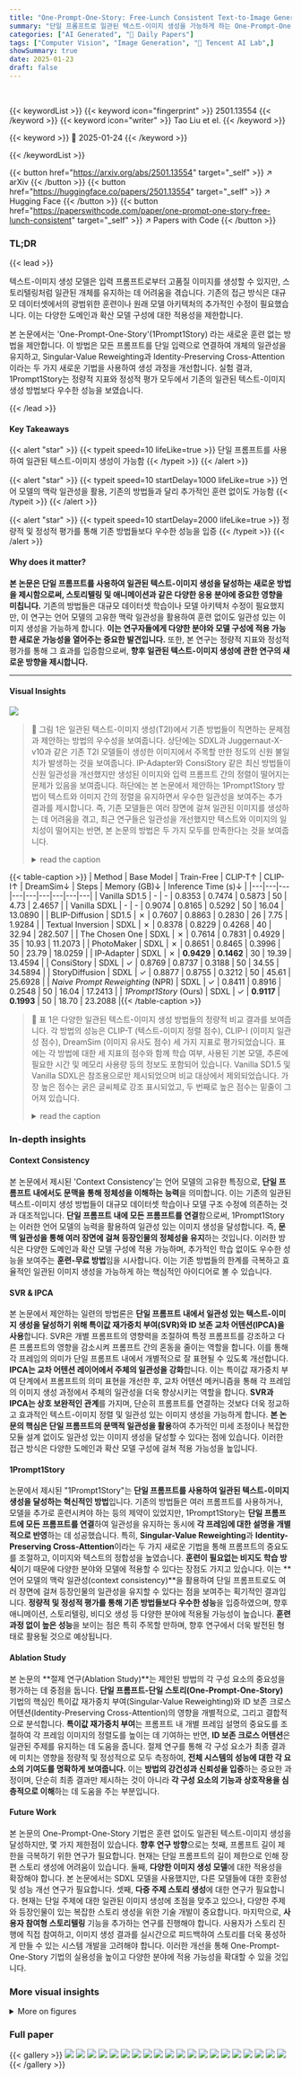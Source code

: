 ```yaml
---
title: "One-Prompt-One-Story: Free-Lunch Consistent Text-to-Image Generation Using a Single Prompt"
summary: "단일 프롬프트로 일관된 텍스트-이미지 생성을 가능하게 하는 One-Prompt-One-Story(1Prompt1Story) 기법 제시"
categories: ["AI Generated", "🤗 Daily Papers"]
tags: ["Computer Vision", "Image Generation", "🏢 Tencent AI Lab",]
showSummary: true
date: 2025-01-23
draft: false
---
```


<br>

{{< keywordList >}}
{{< keyword icon="fingerprint" >}} 2501.13554 {{< /keyword >}}
{{< keyword icon="writer" >}} Tao Liu et el. {{< /keyword >}}
 
{{< keyword >}} 🤗 2025-01-24 {{< /keyword >}}
 
{{< /keywordList >}}

{{< button href="https://arxiv.org/abs/2501.13554" target="_self" >}}
↗ arXiv
{{< /button >}}
{{< button href="https://huggingface.co/papers/2501.13554" target="_self" >}}
↗ Hugging Face
{{< /button >}}
{{< button href="https://paperswithcode.com/paper/one-prompt-one-story-free-lunch-consistent" target="_self" >}}
↗ Papers with Code
{{< /button >}}




### TL;DR


{{< lead >}}

텍스트-이미지 생성 모델은 입력 프롬프트로부터 고품질 이미지를 생성할 수 있지만, 스토리텔링처럼 일관된 개체를 유지하는 데 어려움을 겪습니다. 기존의 접근 방식은 대규모 데이터셋에서의 광범위한 훈련이나 원래 모델 아키텍처의 추가적인 수정이 필요했습니다. 이는 다양한 도메인과 확산 모델 구성에 대한 적용성을 제한합니다.

본 논문에서는 'One-Prompt-One-Story'(1Prompt1Story) 라는 새로운 훈련 없는 방법을 제안합니다. 이 방법은 모든 프롬프트를 단일 입력으로 연결하여 개체의 일관성을 유지하고, Singular-Value Reweighting과 Identity-Preserving Cross-Attention이라는 두 가지 새로운 기법을 사용하여 생성 과정을 개선합니다. 실험 결과, 1Prompt1Story는 정량적 지표와 정성적 평가 모두에서 기존의 일관된 텍스트-이미지 생성 방법보다 우수한 성능을 보였습니다.

{{< /lead >}}


#### Key Takeaways

{{< alert "star" >}}
{{< typeit speed=10 lifeLike=true >}} 단일 프롬프트를 사용하여 일관된 텍스트-이미지 생성이 가능함 {{< /typeit >}}
{{< /alert >}}

{{< alert "star" >}}
{{< typeit speed=10 startDelay=1000 lifeLike=true >}} 언어 모델의 맥락 일관성을 활용, 기존의 방법들과 달리 추가적인 훈련 없이도 가능함 {{< /typeit >}}
{{< /alert >}}

{{< alert "star" >}}
{{< typeit speed=10 startDelay=2000 lifeLike=true >}} 정량적 및 정성적 평가를 통해 기존 방법들보다 우수한 성능을 입증 {{< /typeit >}}
{{< /alert >}}

#### Why does it matter?
**본 논문은 단일 프롬프트를 사용하여 일관된 텍스트-이미지 생성을 달성하는 새로운 방법을 제시함으로써, 스토리텔링 및 애니메이션과 같은 다양한 응용 분야에 중요한 영향을 미칩니다.**  기존의 방법들은 대규모 데이터셋 학습이나 모델 아키텍처 수정이 필요했지만, 이 연구는 언어 모델의 고유한 맥락 일관성을 활용하여 훈련 없이도 일관성 있는 이미지 생성을 가능하게 합니다. **이는 연구자들에게 다양한 분야와 모델 구성에 적용 가능한 새로운 가능성을 열어주는 중요한 발견입니다.** 또한, 본 연구는 정량적 지표와 정성적 평가를 통해 그 효과를 입증함으로써, **향후 일관된 텍스트-이미지 생성에 관한 연구의 새로운 방향을 제시합니다.**

------
#### Visual Insights



![](https://arxiv.org/html/2501.13554/x1.png)

> 🔼 그림 1은 일관된 텍스트-이미지 생성(T2I)에서 기존 방법들이 직면하는 문제점과 제안하는 방법의 우수성을 보여줍니다. 상단에는 SDXL과 Juggernaut-X-v10과 같은 기존 T2I 모델들이 생성한 이미지에서 주목할 만한 정도의 신원 불일치가 발생하는 것을 보여줍니다. IP-Adapter와 ConsiStory 같은 최신 방법들이 신원 일관성을 개선했지만 생성된 이미지와 입력 프롬프트 간의 정렬이 떨어지는 문제가 있음을 보여줍니다. 하단에는 본 논문에서 제안하는 1Prompt1Story 방법이 텍스트와 이미지 간의 정렬을 유지하면서 우수한 일관성을 보여주는 추가 결과를 제시합니다.  즉, 기존 모델들은 여러 장면에 걸쳐 일관된 이미지를 생성하는 데 어려움을 겪고, 최근 연구들은 일관성을 개선했지만 텍스트와 이미지의 일치성이 떨어지는 반면, 본 논문의 방법은 두 가지 모두를 만족한다는 것을 보여줍니다.
> <details>
> <summary>read the caption</summary>
> Figure 1:  Existing methods (up) encounter challenges in consistent T2I generation. T2I models such as SDXL (Podell et al., 2023) and Juggernaut-X-v10 (RunDiffusion, 2024) often exhibit noticeable identity inconsistency across generated images. Although recent methods including IP-Adapter and ConsiStory have improved identity consistency, they lost the alignment between the generated images and corresponding input prompts. Additional results of our 1Prompt1Story (down) demonstrate superior consistency without compromising the alignment between text and images.
> </details>





{{< table-caption >}}
| Method | Base Model | Train-Free | CLIP-T↑ | CLIP-I↑ | DreamSim↓ | Steps | Memory (GB)↓ | Inference Time (s)↓ |
|---|---|---|---|---|---|---|---|---|
| Vanilla SD1.5 | - | - | 0.8353 | 0.7474 | 0.5873 | 50 | 4.73 | 2.4657 |
| Vanilla SDXL | - | - | 0.9074 | 0.8165 | 0.5292 | 50 | 16.04 | 13.0890 |
| BLIP-Diffusion | SD1.5 | ✗ | 0.7607 | 0.8863 | 0.2830 | 26 | 7.75 | 1.9284 |
| Textual Inversion | SDXL | ✗ | 0.8378 | 0.8229 | 0.4268 | 40 | 32.94 | 282.507 |
| The Chosen One | SDXL | ✗ | 0.7614 | 0.7831 | 0.4929 | 35 | 10.93 | 11.2073 |
| PhotoMaker | SDXL | ✗ | 0.8651 | 0.8465 | 0.3996 | 50 | 23.79 | 18.0259 |
| IP-Adapter | SDXL | ✗ | **0.9429** | **0.1462** | 30 | 19.39 | 13.4594 |
| ConsiStory | SDXL | ✓ | 0.8769 | 0.8737 | 0.3188 | 50 | 34.55 | 34.5894 |
| StoryDiffusion | SDXL | ✓ | 0.8877 | 0.8755 | 0.3212 | 50 | 45.61 | 25.6928 |
| *Naive Prompt Reweighting* (NPR) | SDXL | ✓ | 0.8411 | 0.8916 | 0.2548 | 50 | 16.04 | 17.2413 |
| *1Prompt1Story* (Ours) | SDXL | ✓ | **0.9117** | **0.1993** | 50 | 18.70 | 23.2088 |{{< /table-caption >}}

> 🔼 표 1은 다양한 일관된 텍스트-이미지 생성 방법들의 정량적 비교 결과를 보여줍니다.  각 방법의 성능은 CLIP-T (텍스트-이미지 정렬 점수), CLIP-I (이미지 일관성 점수), DreamSim (이미지 유사도 점수) 세 가지 지표로 평가되었습니다.  표에는 각 방법에 대한 세 지표의 점수와 함께 학습 여부, 사용된 기본 모델, 추론에 필요한 시간 및 메모리 사용량 등의 정보도 포함되어 있습니다.  Vanilla SD1.5 및 Vanilla SDXL은 참조용으로만 제시되었으며 비교 대상에서 제외되었습니다.  가장 높은 점수는 굵은 글씨체로 강조 표시되었고, 두 번째로 높은 점수는 밑줄이 그어져 있습니다.
> <details>
> <summary>read the caption</summary>
> Table 1: Quantitative comparison. The best and second best results are highlighted in bold and underlined, respectively. Vanilla SD1.5 and Vanilla SDXL are shown as references and excluded from this comparison.
> </details>





### In-depth insights


#### Context Consistency
본 논문에서 제시된 'Context Consistency'는 언어 모델의 고유한 특징으로, **단일 프롬프트 내에서도 문맥을 통해 정체성을 이해하는 능력**을 의미합니다. 이는 기존의 일관된 텍스트-이미지 생성 방법들이 대규모 데이터셋 학습이나 모델 구조 수정에 의존하는 것과 대조적입니다.  **단일 프롬프트 내에 모든 프롬프트를 연결**함으로써, 1Prompt1Story는 이러한 언어 모델의 능력을 활용하여 일관성 있는 이미지 생성을 달성합니다.  즉, **문맥 일관성을 통해 여러 장면에 걸쳐 등장인물의 정체성을 유지**하는 것입니다.  이러한 방식은 다양한 도메인과 확산 모델 구성에 적용 가능하며, 추가적인 학습 없이도 우수한 성능을 보여주는 **훈련-무료 방법**임을 시사합니다.  이는 기존 방법들의 한계를 극복하고 효율적인 일관된 이미지 생성을 가능하게 하는 핵심적인 아이디어로 볼 수 있습니다.

#### SVR & IPCA
본 논문에서 제안하는 일련의 방법론은 **단일 프롬프트 내에서 일관성 있는 텍스트-이미지 생성을 달성하기 위해 특이값 재가중치 부여(SVR)와 ID 보존 교차 어텐션(IPCA)을 사용**합니다. SVR은 개별 프롬프트의 영향력을 조절하여 특정 프롬프트를 강조하고 다른 프롬프트의 영향을 감소시켜 프롬프트 간의 혼동을 줄이는 역할을 합니다. 이를 통해 각 프레임의 의미가 단일 프롬프트 내에서 개별적으로 잘 표현될 수 있도록 개선합니다.  **IPCA는 교차 어텐션 레이어에서 주체의 일관성을 강화**합니다. 이는 특이값 재가중치 부여 단계에서 프롬프트의 의미 표현을 개선한 후, 교차 어텐션 메커니즘을 통해 각 프레임의 이미지 생성 과정에서 주체의 일관성을 더욱 향상시키는 역할을 합니다.  **SVR과 IPCA는 상호 보완적인 관계**를 가지며, 단순히 프롬프트를 연결하는 것보다 더욱 정교하고 효과적인 텍스트-이미지 정렬 및 일관성 있는 이미지 생성을 가능하게 합니다.  **본 논문의 핵심은 단일 프롬프트의 문맥적 일관성을 활용**하여 추가적인 미세 조정이나 복잡한 모듈 설계 없이도 일관성 있는 이미지 생성을 달성할 수 있다는 점에 있습니다. 이러한 접근 방식은 다양한 도메인과 확산 모델 구성에 걸쳐 적용 가능성을 높입니다.

#### 1Prompt1Story
논문에서 제시된 "1Prompt1Story"는 **단일 프롬프트를 사용하여 일관된 텍스트-이미지 생성을 달성하는 혁신적인 방법**입니다. 기존의 방법들은 여러 프롬프트를 사용하거나, 모델을 추가로 훈련시켜야 하는 등의 제약이 있었지만, 1Prompt1Story는 **단일 프롬프트에 모든 프롬프트를 연결**하여 일관성을 유지하는 동시에 **각 프레임에 대한 설명을 개별적으로 반영**하는 데 성공했습니다. 특히, **Singular-Value Reweighting**과 **Identity-Preserving Cross-Attention**이라는 두 가지 새로운 기법을 통해 프롬프트의 중요도를 조절하고, 이미지와 텍스트의 정합성을 높였습니다. **훈련이 필요없는 비지도 학습 방식**이기 때문에 다양한 분야와 모델에 적용할 수 있다는 장점도 가지고 있습니다.  이는 **언어 모델의 맥락 일관성(context consistency)**을 활용하여 단일 프롬프트로도 여러 장면에 걸쳐 등장인물의 일관성을 유지할 수 있다는 점을 보여주는 획기적인 결과입니다.  **정량적 및 정성적 평가를 통해 기존 방법들보다 우수한 성능**을 입증하였으며, 향후 애니메이션, 스토리텔링, 비디오 생성 등 다양한 분야에 적용될 가능성이 높습니다.  **훈련 과정 없이 높은 성능**을 보이는 점은 특히 주목할 만하며,  향후 연구에서 더욱 발전된 형태로 활용될 것으로 예상됩니다.

#### Ablation Study
본 논문의 **절제 연구(Ablation Study)**는 제안된 방법의 각 구성 요소의 중요성을 평가하는 데 중점을 둡니다.  **단일 프롬프트-단일 스토리(One-Prompt-One-Story)** 기법의 핵심인 특이값 재가중치 부여(Singular-Value Reweighting)와 ID 보존 크로스 어텐션(Identity-Preserving Cross-Attention)의 영향을 개별적으로, 그리고 결합적으로 분석합니다.  **특이값 재가중치 부여**는 프롬프트 내 개별 프레임 설명의 중요도를 조절하여 각 프레임 이미지의 정렬도를 높이는 데 기여하는 반면, **ID 보존 크로스 어텐션**은 일관된 주제를 유지하는 데 도움을 줍니다.  절제 연구를 통해 각 구성 요소가 최종 결과에 미치는 영향을 정량적 및 정성적으로 모두 측정하여, **전체 시스템의 성능에 대한 각 요소의 기여도를 명확하게 보여줍니다.**  이는 **방법의 강건성과 신뢰성을 입증**하는 중요한 과정이며, 단순히 최종 결과만 제시하는 것이 아니라 **각 구성 요소의 기능과 상호작용을 심층적으로 이해**하는 데 도움을 주는 부분입니다.

#### Future Work
본 논문의 One-Prompt-One-Story 기법은 훈련 없이도 일관된 텍스트-이미지 생성을 달성하지만, 몇 가지 제한점이 있습니다. **향후 연구 방향**으로는 첫째, 프롬프트 길이 제한을 극복하기 위한 연구가 필요합니다. 현재는 단일 프롬프트의 길이 제한으로 인해 장편 스토리 생성에 어려움이 있습니다.  둘째, **다양한 이미지 생성 모델**에 대한 적용성을 확장해야 합니다. 본 논문에서는 SDXL 모델을 사용했지만, 다른 모델들에 대한 호환성 및 성능 개선 연구가 필요합니다. 셋째, **다중 주제 스토리 생성**에 대한 연구가 필요합니다. 현재는 단일 주제에 대한 일관된 이미지 생성에 초점을 맞추고 있으나, 다양한 주제와 등장인물이 있는 복잡한 스토리 생성을 위한 기술 개발이 중요합니다. 마지막으로, **사용자 참여형 스토리텔링** 기능을 추가하는 연구를 진행해야 합니다. 사용자가 스토리 진행에 직접 참여하고, 이미지 생성 결과를 실시간으로 피드백하여 스토리를 더욱 풍성하게 만들 수 있는 시스템 개발을 고려해야 합니다. 이러한 개선을 통해 One-Prompt-One-Story 기법의 실용성을 높이고 다양한 분야에 적용 가능성을 확대할 수 있을 것입니다.


### More visual insights

<details>
<summary>More on figures
</summary>


![](https://arxiv.org/html/2501.13554/x2.png)

> 🔼 그림 2는 텍스트 임베딩의 t-SNE 시각화를 보여줍니다. 왼쪽 패널은 단일 프롬프트 생성에서의 프롬프트 임베딩 간의 거리가 다중 프롬프트 생성에 비해 훨씬 가깝다는 것을 보여줍니다. 이는 단일 프롬프트 내에서 문맥적 일관성이 유지되어 각 프롬프트가 개별적으로 표현되는 것이 아니라 상호 작용한다는 것을 시사합니다. 오른쪽 패널은 차원 축소 후 ConsiStory+ 벤치마크의 모든 프롬프트 세트에 대해 해당 점 집합 간의 평균 거리를 평가한 통계적 결과를 보여줍니다. 단일 프롬프트 생성에서의 텍스트 임베딩 간의 평균 거리가 다중 프롬프트 생성보다 훨씬 작다는 것을 보여줍니다. 이는 단일 프롬프트 접근 방식이 다중 프롬프트 접근 방식보다 더 나은 일관성을 제공함을 시사합니다.
> <details>
> <summary>read the caption</summary>
> Figure 2: t-SNE visualization of text embeddings (Left): 𝒄𝒫isuperscript𝒄subscript𝒫𝑖\bm{c}^{\mathcal{P}_{i}}bold_italic_c start_POSTSUPERSCRIPT caligraphic_P start_POSTSUBSCRIPT italic_i end_POSTSUBSCRIPT end_POSTSUPERSCRIPT from single-prompt generation are closer together compared to those from multi-prompt generation. Statistical results (Right): We evaluated the average distances between the corresponding point sets of all prompt sets on the ConsiStory+ benchmark after dimensionality reduction. The average distance between text embeddings from single-prompt generation is smaller than that from multi-prompt generation.
> </details>



![](https://arxiv.org/html/2501.13554/x3.png)

> 🔼 그림 3은 일관된 텍스트-이미지 생성을 위한 세 가지 방법(SDXL, NPR, 1Prompt1Story)의 결과를 비교 분석한 그림입니다. (왼쪽) SDXL은 여러 개의 프롬프트를 사용하여 이미지를 생성하는 반면, NPR과 1Prompt1Story는 단일 프롬프트를 사용합니다. (중간) DINO-v2를 사용하여 이미지 특징을 추출하고 t-SNE를 이용하여 2차원 공간에 시각화했습니다. 이를 통해, 1Prompt1Story가 SDXL보다 일관성 있는 결과를 생성함을 보여줍니다. (오른쪽) 확장된 ConsiStory+ 벤치마크 데이터셋에서 생성된 이미지들의 평균 특징 거리를 통계적으로 분석하여, 1Prompt1Story가 더 나은 일관성을 가짐을 확인했습니다.
> <details>
> <summary>read the caption</summary>
> Figure 3: (Left): SDXL generates frame images using multi-prompt generation, while Naive Prompt Reweighting (NPR) and our method utilize the single-prompt setup. (Mid): Image features are extracted by DINO-v2 (Oquab et al., 2023) and visualized by the t-SNE reduction. Naive Prompt Reweighting and 1Prompt1Story show more consistent identity generations than the SDXL model. (Right): Statistics of the average feature distances among generated images from the prompts in our extended ConsiStory+ benchmark, which further confirms that 1Prompt1Story produces better identity consistency.
> </details>



![](https://arxiv.org/html/2501.13554/x4.png)

> 🔼 그림 4는 본 논문에서 제안하는 One-Prompt-One-Story 방법의 전체 과정을 보여줍니다. (a)는 먼저 identity prompt와 frame prompt들을 하나의 prompt로 결합한 후, Singular-Value Reweighting (SVR)과 Identity-Preserving Cross-Attention (IPCA)을 적용하여 일관된 이미지를 생성하는 과정을 나타냅니다. (b)는 SVR 단계에서 먼저 표현하고자 하는 부분(express set, 빨간색 화살표)의 의미 정보를 강화하고, 그 다음 표현하지 않을 부분(suppress set, 파란색 화살표)의 의미 정보를 반복적으로 약화시키는 과정을 보여줍니다. (c)는 IPCA 단계에서  K̃과 𝐾̄, 그리고 𝑉̃과 𝑉̄를 연결하여 일관성을 향상시키는 방법을 보여줍니다.  전체적으로, 이 그림은 One-Prompt-One-Story 방법의 핵심적인 두 가지 기술인 SVR과 IPCA의 작동 방식을 시각적으로 설명하고 있습니다.
> <details>
> <summary>read the caption</summary>
> Figure 4: (a): The overall pipeline of 1Prompt1Story. We combine the identity prompt and frame prompts into a single prompt, then we apply both Singular-Value Reweighting (SVR) and Identity-Preserving Cross-Attention (IPCA) to generate identity-consistent images. (b): During SVR, we first enhance the semantic information of the express set 𝒳e⁢x⁢psuperscript𝒳𝑒𝑥𝑝\mathcal{X}^{exp}caligraphic_X start_POSTSUPERSCRIPT italic_e italic_x italic_p end_POSTSUPERSCRIPT (red arrow), then iteratively weaken the semantics for the suppress set 𝒳s⁢u⁢psuperscript𝒳𝑠𝑢𝑝\mathcal{X}^{sup}caligraphic_X start_POSTSUPERSCRIPT italic_s italic_u italic_p end_POSTSUPERSCRIPT (blue arrow). (c): In IPCA, we concatenate 𝒦~~𝒦\tilde{\mathcal{K}}over~ start_ARG caligraphic_K end_ARG with 𝒦¯¯𝒦\bar{\mathcal{K}}over¯ start_ARG caligraphic_K end_ARG and 𝒱~~𝒱\tilde{\mathcal{V}}over~ start_ARG caligraphic_V end_ARG with 𝒱¯¯𝒱\bar{\mathcal{V}}over¯ start_ARG caligraphic_V end_ARG to improve identity consistency.
> </details>



![](https://arxiv.org/html/2501.13554/x5.png)

> 🔼 그림 5는 본 논문에서 제안하는 방법인 1Prompt1Story를 PhotoMaker, IP-Adapter, ConsiStory, StoryDiffusion 등 기존 방법들과 비교하여 일관된 이미지 생성 능력을 보여주는 그림입니다. 기존 방법들은 용(dragon) 이미지 생성에서 일관성을 유지하는 데 어려움을 겪었으나, 제안하는 방법은 용의 신원을 일관되게 유지하면서 다양한 장면을 효과적으로 표현합니다. 반면 IP-Adapter는 비슷한 자세와 배경을 가진 이미지를 생성하는 경향이 있습니다. 부록 그림 22에는 다른 방법들과의 추가 비교 결과가 제시되어 있습니다.
> <details>
> <summary>read the caption</summary>
> Figure 5: Qualitative results. We compare our method with PhotoMaker, IP-Adapter, ConsiStory, and StoryDiffsion. Among them, Texture Inversion, PhotoMaker, ConsiStory, and StoryDiffsion struggled to maintain identity consistency for the dragon object while IP-Adapter produced images with relatively similar poses and backgrounds. See Comparison with the remaining methods in Fig. 22 of the Appendix.
> </details>



![](https://arxiv.org/html/2501.13554/x6.png)

> 🔼 본 논문의 그림 캡션은 사용자 선호도에 따라 가장 일관된 텍스트-이미지 생성 방법을 투표한 37명의 사용자 연구 결과를 보여주는 표를 설명합니다.  표는 각 방법에 대한 선호도 비율을 백분율로 나타내어, 사용자들이 어떤 방법을 가장 일관성 있는 이미지 생성 방법으로 평가했는지 보여줍니다. 본 연구는 다양한 방법의 일관성 있는 이미지 생성 능력에 대한 비교 분석 결과를 제시하며, 제시된 방법들의 장단점을 보다 명확하게 이해하는 데 도움을 줍니다.
> <details>
> <summary>read the caption</summary>
> Table 2: User study with 37 people to vote for the best consistent T2I generation method according to human preference.
> </details>



![](https://arxiv.org/html/2501.13554/x7.png)

> 🔼 표 3은 논문의 3.2절 'One-Prompt-One-Story'에서 제안된 방법인 1Prompt1Story의 각 구성 요소의 영향을 평가한 실험 결과를 보여줍니다.  구체적으로 Singular-Value Reweighting (SVR)의 두 가지 변형(SVR+, SVR-)과 Identity-Preserving Cross-Attention (IPCA)의 적용 유무에 따른 성능 변화를 정량적으로 분석합니다.  각 구성 요소들이 최종 결과에 미치는 영향을 파악하여 1Prompt1Story의 성능 향상에 기여한 부분을 명확히 보여줍니다. CLIP-T, CLIP-I, DreamSim 세 가지 지표를 사용하여 정량적인 비교 분석을 수행합니다.
> <details>
> <summary>read the caption</summary>
> Table 3: Ablation study. We evaluated the influence of each component in 1Prompt1Story, including the Singular-Value Reweighting (SVR+ and SVR-), and Identity-Preserving Cross-Attention (IPCA).
> </details>



![](https://arxiv.org/html/2501.13554/x8.png)

> 🔼 그림 6은 프롬프트 정렬과 정체성 일관성 간의 관계를 보여줍니다.  x축은 프롬프트 정렬 성능을, y축은 정체성 일관성 성능을 나타냅니다.  각 점은 서로 다른 방법으로 생성된 이미지의 성능을 나타내며, 1Prompt1Story 방법은 오른쪽 상단에 위치하여 프롬프트 정렬과 정체성 일관성 모두에서 가장 우수한 성능을 보임을 시각적으로 보여줍니다.  즉,  1Prompt1Story는 입력 프롬프트에 대한 이미지 생성의 정확성이 높고, 동시에 생성된 이미지들 내에서 주제의 일관성도 잘 유지함을 의미합니다.
> <details>
> <summary>read the caption</summary>
> Figure 6: Prompt alignment vs. identity consistency. Our method 1Prompt1Story is positioned in the upper right corner.
> </details>



![](https://arxiv.org/html/2501.13554/x9.png)

> 🔼 본 그림은 논문의 3.2절 One-Prompt-One-Story에서 제안된 방법의 각 구성 요소(Singular-Value Reweighting, Identity-Preserving Cross-Attention)들이 얼마나 효과적으로 이미지 생성에 기여하는지를 보여주는 추가적인 실험 결과입니다.  각 구성요소를 제외한 경우(ablated cases) 이미지 생성 결과가 전체 시스템(full method)에 비해 프롬프트 정합성(prompt alignment) 및 항등성 일관성(identity consistency) 측면에서 효과적으로 이미지를 생성하지 못함을 보여줍니다.  즉, 각 구성요소가 이미지 생성의 일관성과 정확성에 중요한 역할을 한다는 것을 시각적으로 증명하는 것입니다.
> <details>
> <summary>read the caption</summary>
> Figure 7: Qualitative ablation study. All ablated cases with incomplete components of 1Prompt1Story struggle to achieve both prompt alignment and identity consistency as effectively as our full method.
> </details>



![](https://arxiv.org/html/2501.13554/x10.png)

> 🔼  그림 8은 1Prompt1Story 기법의 활용성을 보여주는 두 가지 예시를 제시합니다. (왼쪽) ControlNet과의 통합을 통해 일관된 캐릭터 생성에 공간적 제어 기능을 추가할 수 있음을 보여줍니다. 즉, 사용자가 원하는 특정 공간적 제약 조건(예: 특정 자세나 위치)을 부여하여 이미지를 생성할 수 있습니다. (오른쪽) PhotoMaker와 같은 다른 기법과 결합하여 실제 이미지 개인화를 통해 개선된 ID 일관성을 달성할 수 있음을 보여줍니다. 즉, 기존 이미지를 기반으로 새로운 이미지를 생성할 때, 원본 이미지의 특징을 유지하면서도 일관된 ID를 유지할 수 있습니다.  이는 1Prompt1Story 기법이 다양한 다른 기법들과의 호환성 및 확장성을 갖추고 있음을 시사합니다.
> <details>
> <summary>read the caption</summary>
> Figure 8: (Left): Our method 1Prompt1Story can integrate with ControlNet to enable spatial control for consistent character generation. (Right): Additionally, our method can also combine with other methods, such as PhotoMaker, to achieve real-image personalization with improved identity consistency.
> </details>



![](https://arxiv.org/html/2501.13554/x11.png)

> 🔼  그림 9는 논문의 방법론 섹션에 있는 그림으로, 기존 일관된 텍스트-이미지 생성 벤치마크인 ConsiStory의 프롬프트 세트를 확장하는 방법을 보여줍니다. (왼쪽) 원래 프롬프트 세트의 길이를 5~10개의 임의의 숫자로 확장하는 과정을 보여줍니다. (오른쪽) '동화'라는 새로운 상위 클래스 내에서 새로운 프롬프트 세트를 생성하는 과정을 보여줍니다.  이는 단일 프롬프트 내에 여러 프롬프트를 연결하여 일관된 텍스트-이미지 생성을 달성하는 One-Prompt-One-Story 방법의 핵심적인 부분을 보여주는 예시입니다.  즉, 하나의 긴 문장으로 모든 프롬프트를 통합하여 일관성을 유지하는 방법을 시각적으로 설명합니다.
> <details>
> <summary>read the caption</summary>
> Figure 9: (Left): We expand the length of the original prompt sets to a random number between 5 and 10. (Right): We generate a new prompt set within one of the new superclass “fairy tales”.
> </details>



![](https://arxiv.org/html/2501.13554/x12.png)

> 🔼 그림 10은 프롬프트 순서에 대한 1Prompt1Story 방법의 강건성을 보여줍니다. 동일한 프롬프트 세트를 사용하지만 다른 순서로 입력했을 때도, 1Prompt1Story는 일관되게 통일된 정체성을 가진 이미지들을 생성합니다. 이는 다양한 프롬프트 순서에도 모델이 일관된 결과를 생성할 수 있음을 의미합니다.  이는 모델의 안정성과 신뢰성을 보여주는 중요한 지표입니다.
> <details>
> <summary>read the caption</summary>
> Figure 10: Robustness to frame prompts order. With the same set of frame prompts but in different orders, our method 1Prompt1Story consistently generates images with a unified identity.
> </details>



![](https://arxiv.org/html/2501.13554/x13.png)

> 🔼 그림 11은 단일 프롬프트 내 여러 프롬프트의 영향을 최소화하여 일관된 이미지 생성을 달성하기 위한 Singular-Value Reweighting (SVR) 기법의 효과를 보여줍니다. (왼쪽) SVR+를 먼저 적용한 후 SVR-를 적용하는 방법과 그 반대의 경우를 비교합니다. 같은 시드를 사용했을 때 두 방법 모두 유사한 결과를 생성함을 보여줍니다. (오른쪽) 모든 프롬프트의 임베딩을 병합하여 SVR-을 적용하는 'Joint Suppress' 방법과 각 프롬프트에 대해 SVR-을 반복적으로 적용하는 'Iterative Suppress' 방법을 비교합니다. 'Joint Suppress' 방법은 첫 번째 행의 첫 번째 및 세 번째 열에서 볼 수 있듯이 유사한 배경을 가진 이미지를 생성하는 반면, 'Iterative Suppress' 방법은 다른 프롬프트의 영향을 더 효과적으로 최소화합니다.
> <details>
> <summary>read the caption</summary>
> Figure 11: (Left): “SVR+ First” indicates that SVR+ is applied before SVR- in the Singular-Value Reweighting process, while “SVR- First” means the opposite order. We found that both sequences yield similar results (same seed). (Right): Compared to “Joint Suppress”, “Iterative Suppress” is more effective at minimizing the influence of other frame prompts when generating images for the current frame. “Joint Suppress” produces images with similar backgrounds (the first row, first and third columns).
> </details>



![](https://arxiv.org/html/2501.13554/x14.png)

> 🔼 그림 12는 아이덴티티 강화를 위한 특이값 재가중치 부여(SVR) 기법의 효과를 보여줍니다. 첫 번째 줄은 프레임 프롬프트에만 강화를 적용한 기존 SVR의 결과를 보여주고, 두 번째 줄은 아이덴티티 프롬프트까지 추가적으로 강화하여 개선한 결과를 보여줍니다. 결과적으로 두 번째 방법이 아이덴티티 일관성을 향상시키지만, 객체의 자세와 배경이 더 유사해지는 경향이 있음을 보여줍니다. 즉, 아이덴티티 일관성을 높이면 객체의 자세와 배경의 다양성이 줄어들 수 있다는 것을 시각적으로 보여주는 그림입니다.
> <details>
> <summary>read the caption</summary>
> Figure 12: SVR with identity enhancement. The first row represents the original SVR with enhancements applied only to the frame prompt. The second row builds upon the original by further enhancing the identity prompt in the SVR+ module. The results indicate that while the second method improves identity consistency, it also leads to more similar object poses and backgrounds.
> </details>



![](https://arxiv.org/html/2501.13554/x15.png)

> 🔼 그림 13은 cEOT에 대한 추가적인 ablation 연구 결과를 보여줍니다. 왼쪽 세 장의 이미지는 본문에서 설명된 SVR 절차와 달리, cEOT를 고정시킨 채 SVR 프로세스를 진행한 결과입니다. 반면 오른쪽 세 장의 이미지는 본문에 기술된 SVR 절차에 따른 결과입니다. 결과적으로 cEOT를 동적으로 업데이트하지 않으면 서로 다른 프레임 프롬프트에 대해 생성된 이미지에서 배경이 혼합되는 현상이 나타나며, 이는 cEOT를 동적으로 업데이트하는 것이 중요함을 보여줍니다.
> <details>
> <summary>read the caption</summary>
> Figure 13: Ablation study for cEOTsuperscript𝑐EOT\bm{c}^{\text{EOT}}bold_italic_c start_POSTSUPERSCRIPT EOT end_POSTSUPERSCRIPT. The left three images demonstrate the SVR process with a fixed 𝒄EOTsuperscript𝒄EOT\bm{c}^{\text{EOT}}bold_italic_c start_POSTSUPERSCRIPT EOT end_POSTSUPERSCRIPT, while the right illustrates the SVR procedure described in the main text. The results indicate that keeping 𝒄EOTsuperscript𝒄EOT\bm{c}^{\text{EOT}}bold_italic_c start_POSTSUPERSCRIPT EOT end_POSTSUPERSCRIPT unchanged leads to background blending across images generated for different frame prompts, highlighting the importance of updating 𝒄EOTsuperscript𝒄EOT\bm{c}^{\text{EOT}}bold_italic_c start_POSTSUPERSCRIPT EOT end_POSTSUPERSCRIPT dynamically.
> </details>



![](https://arxiv.org/html/2501.13554/x16.png)

> 🔼 그림 14는 단일 프롬프트 내 여러 프롬프트의 영향을 억제하는 데 있어 Naive Prompt Reweighting(NPR) 기법의 효과를 보여줍니다. NPR+, NPR-, NPR 세 가지 방법 모두 다른 프롬프트의 영향을 제대로 억제하지 못하여 예를 들어 세 번째 프롬프트에만 등장하는 “강아지”가 첫 번째 및 두 번째 프롬프트 이미지에도 나타나는 것을 확인할 수 있습니다. 반면에 본 논문에서 제안하는 방법(마지막 행)은 원치 않는 의미 정보를 효과적으로 제거하여 각 프롬프트에 해당하는 이미지 생성에 성공합니다.
> <details>
> <summary>read the caption</summary>
> Figure 14: Naive Prompt Reweighting ablation study. NPR+, NPR-, and NPR are ineffective at suppressing the influence of other frame prompts. For example, the “puppy”, which appears only in the frame prompt of the third frame, also shows up in the first and second frames using the aforementioned methods. In contrast, our method (the last row) effectively suppresses unwanted semantic information from other frame prompts.
> </details>



![](https://arxiv.org/html/2501.13554/x17.png)

> 🔼 본 그림은 1Prompt1Story 기법을 사용하여 생성된 이미지들의 다양성을 보여줍니다. 동일한 프롬프트를 사용하더라도, 무작위로 선택된 시드(seed)값에 따라 배경이 다르게 생성되는 것을 보여주는 예시입니다.  이는 1Prompt1Story 기법이 일관된 주제(identity)를 유지하면서도 다양한 시각적 표현을 가능하게 함을 시사합니다.  즉, 같은 인물이 등장하는 이야기라도 시드를 바꿈으로써 매번 다른 배경과 상황에서 이미지가 생성될 수 있음을 보여줍니다.  이러한 다양성은 이야기의 시각적 풍부함을 더하고,  단순히 동일한 인물을 반복적으로 보여주는 것이 아닌,  변화무쌍한 이야기 전개를 시각적으로 보여줄 수 있음을 의미합니다.
> <details>
> <summary>read the caption</summary>
> Figure 15: Seed variation. By using different seeds, our method 1Prompt1Story can generate images with diverse backgrounds while maintaining a consistent identity.
> </details>



![](https://arxiv.org/html/2501.13554/x18.png)

> 🔼 본 그림은 하나의 프롬프트에 여러 명의 등장인물을 정의함으로써, 각 등장인물의 개성을 유지하면서 다양한 장면들을 담은 이미지 시퀀스를 생성하는 One-Prompt-One-Story 기법을 보여줍니다.  각 이미지는 프롬프트에 명시된 시나리오와 일관성을 유지하며, 등장인물의 외모와 개성은 일관되게 유지됩니다. 이는 단일 프롬프트 내에서 여러 등장인물의 일관성을 유지하는 모델의 능력을 시각적으로 보여주는 예시입니다.
> <details>
> <summary>read the caption</summary>
> Figure 16: Multi-subject story generation. By defining multiple subjects in the identity prompt, our method generates images featuring multiple characters, each maintaining good identity consistency.
> </details>



![](https://arxiv.org/html/2501.13554/x19.png)

> 🔼 그림 17은 제안된 방법을 PhotoMaker와 결합하여 얻은 추가적인 결과를 보여줍니다. DreamSim 점수가 낮을수록 생성된 이미지 간의 ID 일관성이 더 높다는 것을 의미합니다. 결과는 제안된 방법이 PhotoMaker의 성능을 향상시킬 수 있는 잠재력을 가지고 있음을 보여줍니다. 즉, 기존의 PhotoMaker 모델이 생성하는 이미지들보다, 제안된 방법과 결합하여 생성된 이미지들이 동일한 객체를 더 일관되게 표현한다는 것을 보여줍니다.
> <details>
> <summary>read the caption</summary>
> Figure 17: Additional result with PhotoMaker. We compared additional results of our method combined with PhotoMaker, where a lower DreamSim score indicates better ID consistency between the generated images. The results demonstrate that our method has the potential to enhance the performance of PhotoMaker.
> </details>



![](https://arxiv.org/html/2501.13554/x20.png)

> 🔼 그림 18은 텍스트 임베딩에 대한 추가적인 t-SNE 시각화와 통계적 결과를 보여줍니다. (왼쪽)은 다중 프롬프트 생성과 단일 프롬프트 생성 모두에 대한 텍스트 임베딩의 t-SNE 시각화를 보여줍니다. (오른쪽)은 ConsiStory+ 벤치마크의 모든 프롬프트 집합에 대한 평균 거리를 계산하여 단일 프롬프트 설정에서 프롬프트가 더 유사한 의미 정보와 신원 일관성을 공유한다는 것을 보여줍니다. 이는 단일 프롬프트 접근 방식이 이미지 생성에서 더 나은 일관성을 유지하는 데 도움이 됨을 시사합니다.
> <details>
> <summary>read the caption</summary>
> Figure 18: Additonal t-SNE visualization of text embeddings (Left) and statistical results (Right).
> </details>



![](https://arxiv.org/html/2501.13554/x21.png)

> 🔼 그림 19는 1Prompt1Story 기법을 사용하여 일관된 신원을 유지하면서 아무리 긴 이야기라도 생성할 수 있음을 보여줍니다. '슬라이딩 윈도우' 기법을 통해 긴 프롬프트를 처리하여 각 프레임에 대한 이미지를 생성합니다.  이 그림은 여러 프롬프트를 하나의 긴 문장으로 연결하여 입력으로 사용하고, 일관된 등장인물과 배경을 유지하면서 다양한 시나리오를 담은 연속적인 이미지 시퀀스를 생성하는 과정을 보여줍니다. 각 이미지는 이야기의 다른 부분을 보여주며, 등장인물의 일관성을 유지하면서 전체적으로 일관된 스토리를 보여주는 것이 특징입니다.
> <details>
> <summary>read the caption</summary>
> Figure 19: Long story generation. By using the “sliding window” technique, our method 1Prompt1Story can generate stories of any length with consistent identity throughout.
> </details>



![](https://arxiv.org/html/2501.13554/x22.png)

> 🔼 본 논문의 그림 20은 다양한 텍스트-이미지 확산 모델에서 제안된 방법의 성능을 평가한 결과를 보여줍니다. 그림은 훈련 없이도 일관된 이미지를 생성할 수 있음을 보여주는 다양한 모델에서 생성된 이미지들을 보여줍니다. 각 모델은 동일한 주제에 대한 여러 프롬프트를 사용하여 일관된 주제를 유지하면서 다양한 시나리오를 표현하는 이미지들을 생성합니다. 이는 제안된 방법이 다양한 모델에 적용될 수 있음을 시사합니다.
> <details>
> <summary>read the caption</summary>
> Figure 20: Evaluation with different models. We test our method on various T2I diffusion models, and without requiring fine-tuning, our approach could directly generate images with a consistent identity.
> </details>



</details>






### Full paper

{{< gallery >}}
<img src="paper_images/1.png" class="grid-w50 md:grid-w33 xl:grid-w25" />
<img src="paper_images/2.png" class="grid-w50 md:grid-w33 xl:grid-w25" />
<img src="paper_images/3.png" class="grid-w50 md:grid-w33 xl:grid-w25" />
<img src="paper_images/4.png" class="grid-w50 md:grid-w33 xl:grid-w25" />
<img src="paper_images/5.png" class="grid-w50 md:grid-w33 xl:grid-w25" />
<img src="paper_images/6.png" class="grid-w50 md:grid-w33 xl:grid-w25" />
<img src="paper_images/7.png" class="grid-w50 md:grid-w33 xl:grid-w25" />
<img src="paper_images/8.png" class="grid-w50 md:grid-w33 xl:grid-w25" />
<img src="paper_images/9.png" class="grid-w50 md:grid-w33 xl:grid-w25" />
<img src="paper_images/10.png" class="grid-w50 md:grid-w33 xl:grid-w25" />
<img src="paper_images/11.png" class="grid-w50 md:grid-w33 xl:grid-w25" />
<img src="paper_images/12.png" class="grid-w50 md:grid-w33 xl:grid-w25" />
<img src="paper_images/13.png" class="grid-w50 md:grid-w33 xl:grid-w25" />
<img src="paper_images/14.png" class="grid-w50 md:grid-w33 xl:grid-w25" />
<img src="paper_images/15.png" class="grid-w50 md:grid-w33 xl:grid-w25" />
<img src="paper_images/16.png" class="grid-w50 md:grid-w33 xl:grid-w25" />
<img src="paper_images/17.png" class="grid-w50 md:grid-w33 xl:grid-w25" />
<img src="paper_images/18.png" class="grid-w50 md:grid-w33 xl:grid-w25" />
<img src="paper_images/19.png" class="grid-w50 md:grid-w33 xl:grid-w25" />
<img src="paper_images/20.png" class="grid-w50 md:grid-w33 xl:grid-w25" />
{{< /gallery >}}